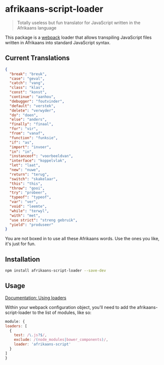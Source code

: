 # afrikaans-script-loader
  > Totally useless but fun translator for JavaScript written in the Afrikaans language

  This package is a [webpack](https://github.com/webpack/webpack) loader that allows transpiling JavaScript files written in Afrikaans into standard JavaScript syntax.

## Current Translations

```json
{
  "break": "breuk",
  "case": "geval",
  "catch": "vang",
  "class": "klas",
  "const": "konst",
  "continue": "aanhou",
  "debugger": "foutvinder",
  "default": "verstek",
  "delete": "verwyder",
  "do": "doen",
  "else": "anders",
  "finally": "finaal",
  "for": "vir",
  "from": "vanaf",
  "function": "funksie",
  "if": "as",
  "import": "invoer",
  "in": "in",
  "instanceof": "voorbeeldvan",
  "interface": "koppelvlak",
  "let": "laat",
  "new": "nuwe",
  "return": "terug",
  "switch": "skakelaar",
  "this": "this",
  "throw": "gooi",
  "try": "probeer",
  "typeof": "typeof",
  "var": "ver",
  "void": "leemte",
  "while": "terwyl",
  "with": "met",
  "use strict": "streng gebruik",
  "yield": "produseer"
}
```

You are not boxed in to use all these Afrikaans words. Use the ones you like, it's just for fun.

## Installation

```bash
npm install afrikaans-script-loader --save-dev
```

## Usage

[Documentation: Using loaders](http://webpack.github.io/docs/using-loaders.html)

  Within your webpack configuration object, you'll need to add the afrikaans-script-loader to the list of modules, like so:

  ```javascript
module: {
  loaders: [
    {
      test: /\.js?$/,
      exclude: /(node_modules|bower_components)/,
      loader: 'afrikaans-script'
    }
  ]
}
  ```
